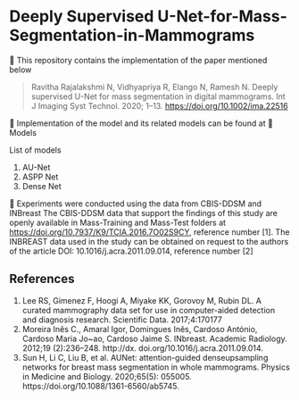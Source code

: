 # Deeply Supervised U-Net-for-Mass-Segmentation-in-Mammograms

:pushpin: This repository contains the implementation of the paper mentioned below<br/>
>Ravitha Rajalakshmi N, Vidhyapriya R, Elango N, Ramesh N. Deeply supervised U-Net for mass segmentation in digital mammograms. Int J Imaging Syst Technol. 2020; 1–13. https://doi.org/10.1002/ima.22516

:notebook: Implementation of the model and its related models can be found at :file_folder: Models <br/>

List of models <br/>
<ol>
  <li>AU-Net</li>
  <li>ASPP Net</li>
  <li>Dense Net</li>
</ol>

:dart: Experiments were conducted using the data from CBIS-DDSM and INBreast
The CBIS-DDSM data that support the findings of this study are openly available in Mass-Training and Mass-Test folders at https://doi.org/10.7937/K9/TCIA.2016.7O02S9CY, reference number [1]. The INBREAST data used in the study can be obtained on request to the authors of the article DOI: 10.1016/j.acra.2011.09.014, reference number [2]


## References
<ol>
  <li>Lee RS, Gimenez F, Hoogi A, Miyake KK, Gorovoy M,
Rubin DL. A curated mammography data set for use in
computer-aided detection and diagnosis research. Scientific
Data. 2017;4:170177</li>
  <li>Moreira Inês C., Amaral Igor, Domingues Inês,
Cardoso António, Cardoso Maria Jo~ao, Cardoso Jaime S.
INbreast. Academic Radiology. 2012;19 (2):236–248. http://dx.
doi.org/10.1016/j.acra.2011.09.014.</li>
  <li>Sun H, Li C, Liu B, et al. AUNet: attention-guided denseupsampling networks for breast mass segmentation in whole
mammograms. Physics in Medicine and Biology. 2020;65(5):
    055005. https://doi.org/10.1088/1361-6560/ab5745.</li>
</ol>

